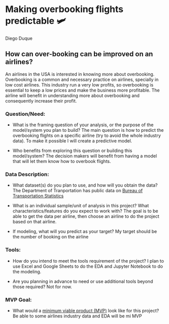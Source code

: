 # Making overbooking flights predictable 🛩️
Diego Duque

## How can over-booking can be improved on an airlines?

An airlines in the USA is interested in knowing more about overbooking. Overbooking is a common and necessary practice on airlines, specially in low cost airlines. This industry run a very low profits, so overbooking is essential to keep a low prices and make the business more profitable. The airline will benefit in understanding more about overbooking and consequently increase their profit.

### Question/Need:
* What is the framing question of your analysis, or the purpose of the model/system you plan to build? 
  The main question is how to predict the overbooking flights on a specific airline (try to avoid the whole industry data). To make it possible I will create a predictive model.
  
* Who benefits from exploring this question or building this model/system?
  The decision makers will benefit from having a model that will let them know how to overbook flights.
  
### Data Description:
* What dataset(s) do you plan to use, and how will you obtain the data?
  The Department of Tranportation has public data on [Bureau of Transportation Statistics](https://www.bts.gov)

* What is an individual sample/unit of analysis in this project? What characteristics/features do you expect to work with? 
  The goal is to be able to get the data per airline, then choose an airline to do the project based on that airline.

* If modeling, what will you predict as your target?
  My target should be the number of booking on the airline
  
### Tools:
* How do you intend to meet the tools requirement of the project? 
  I plan to use Excel and Google Sheets to do the EDA and Jupyter Notebook to do the modeling.

* Are you planning in advance to need or use additional tools beyond those required?
  Not for now.
  
### MVP Goal:
* What would a [minimum viable product (MVP)](./mvp.md) look like for this project?
  Be able to some airlines industry data and EDA will be mi MVP
